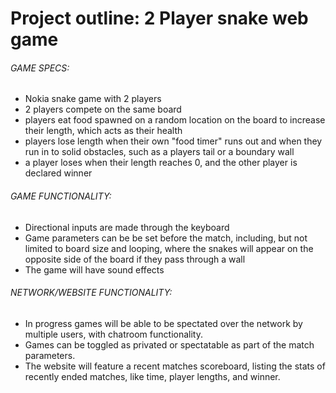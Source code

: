 # Project outline: 2 Player snake web game

###### GAME SPECS:
- Nokia snake game with 2 players
- 2 players compete on the same board
- players eat food spawned on a random location on the board to increase their length, which acts as their health
- players lose length when their own "food timer" runs out and when they run in to solid obstacles, such as a players tail or a boundary wall
- a player loses when their length reaches 0, and the other player is declared winner

###### GAME FUNCTIONALITY:
- Directional inputs are made through the keyboard
- Game parameters can be be set before the match, including, but not limited to board size and looping, where the snakes will appear on the opposite side of the board if they pass through a wall
- The game will have sound effects

###### NETWORK/WEBSITE FUNCTIONALITY:
- In progress games will be able to be spectated over the network by multiple users, with chatroom functionality.
- Games can be toggled as privated or spectatable as part of the match parameters.
- The website will feature a recent matches scoreboard, listing the stats of recently ended matches, like time, player lengths, and winner.
